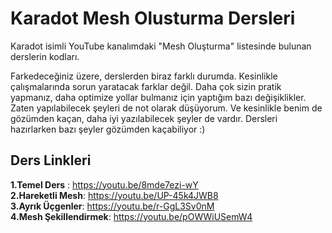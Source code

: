 # Karadot Mesh Olusturma Dersleri
Karadot isimli YouTube kanalımdaki "Mesh Oluşturma" listesinde bulunan derslerin kodları.

Farkedeceğiniz üzere, derslerden biraz farklı durumda. Kesinlikle çalışmalarında sorun yaratacak farklar değil. Daha çok sizin pratik yapmanız, daha optimize yollar bulmanız için yaptığım bazı değişiklikler. Zaten yapılabilecek şeyleri de not olarak düşüyorum. Ve kesinlikle benim de gözümden kaçan, daha iyi yazılabilecek şeyler de vardır. Dersleri hazırlarken bazı şeyler gözümden kaçabiliyor :)

## Ders Linkleri
**1.Temel Ders** : https://youtu.be/8mde7ezi-wY  
**2.Hareketli Mesh**: https://youtu.be/UP-45k4JWB8  
**3.Ayrık Üçgenler**: https://youtu.be/r-GgL3Sv0nM  
**4.Mesh Şekillendirmek**: https://youtu.be/pOWWiUSemW4  
